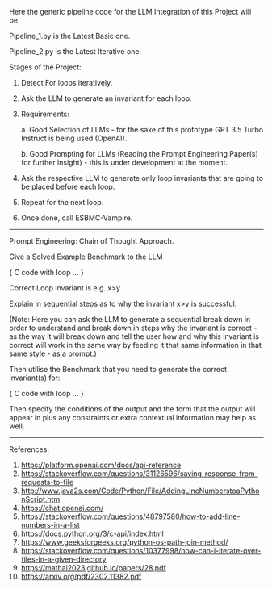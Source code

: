 Here the generic pipeline code for the LLM Integration of this Project will be. 


Pipeline_1.py is the Latest Basic one.


Pipeline_2.py is the Latest Iterative one.


Stages of the Project: 

1. Detect For loops iteratively.
2. Ask the LLM to generate an invariant for each loop. 
3. Requirements:


   a. Good Selection of LLMs - for the sake of this prototype GPT 3.5 Turbo Instruct is being used (OpenAI).



   b. Good Prompting for LLMs (Reading the Prompt Engineering Paper(s) for further insight) - this is under development at the moment.
   
5. Ask the respective LLM to generate only loop invariants that are going to be placed before each loop.
6. Repeat for the next loop.
7. Once done, call ESBMC-Vampire.

---------------------------------------------------------------------------------------------------------------------------------------
Prompt Engineering: Chain of Thought Approach.

Give a Solved Example Benchmark to the LLM 

{
 C code with loop ...
} 

Correct Loop invariant is e.g. x>y

Explain in sequential steps as to why the invariant x>y is successful. 

(Note: Here you can ask the LLM to generate a sequential break down in order to understand and break down in steps why the invariant is correct - as the way it will break down and tell the user how and why this invariant is correct will work in the same way by feeding it that same information in that same style - as a prompt.)

Then utilise the Benchmark that you need to generate the correct invariant(s) for:

{
   C code with loop ...
}

Then specify the conditions of the output and the form that the output will appear in plus any constraints or extra contextual information may help as well.



---------------------------------------------------------------------------------------------------------------------------------------

References: 

1. https://platform.openai.com/docs/api-reference
2. https://stackoverflow.com/questions/31126596/saving-response-from-requests-to-file
3. http://www.java2s.com/Code/Python/File/AddingLineNumberstoaPythonScript.htm
4. https://chat.openai.com/
5. https://stackoverflow.com/questions/48797580/how-to-add-line-numbers-in-a-list
6. https://docs.python.org/3/c-api/index.html
7. https://www.geeksforgeeks.org/python-os-path-join-method/
8. https://stackoverflow.com/questions/10377998/how-can-i-iterate-over-files-in-a-given-directory
9. https://mathai2023.github.io/papers/28.pdf
10. https://arxiv.org/pdf/2302.11382.pdf
